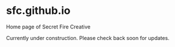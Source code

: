 # sfc.github.io
Home page of Secret Fire Creative

Currently under construction. Please check back soon for updates.
